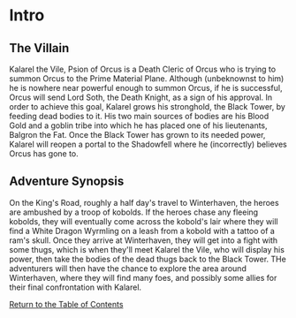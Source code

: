 # Intro

## The Villain

Kalarel the Vile, Psion of Orcus is a Death Cleric of Orcus who is trying to summon Orcus to the Prime Material Plane. Although (unbeknownst to him) he is nowhere near powerful enough to summon Orcus, if he is successful, Orcus will send Lord Soth, the Death Knight, as a sign of his approval. In order to achieve this goal, Kalarel grows his stronghold, the Black Tower, by feeding dead bodies to it. His two main sources of bodies are his Blood Gold and a goblin tribe into which he has placed one of his lieutenants, Balgron the Fat. Once the Black Tower has grown to its needed power, Kalarel will reopen a portal to the Shadowfell where he (incorrectly) believes Orcus has gone to.

## Adventure Synopsis

On the King's Road, roughly a half day's travel to Winterhaven, the heroes are ambushed by a troop of kobolds. If the heroes chase any fleeing kobolds, they will eventually come across the kobold's lair where they will find a White Dragon Wyrmling on a leash from a kobold with a tattoo of a ram's skull. Once they arrive at Winterhaven, they will get into a fight with some thugs, which is when they'll meet Kalarel the Vile, who will display his power, then take the bodies of the dead thugs back to the Black Tower. THe adventurers will then have the chance to explore the area around Winterhaven, where they will find many foes, and possibly some allies for their final confrontation with Kalarel.

[Return to the Table of Contents](index.md)
